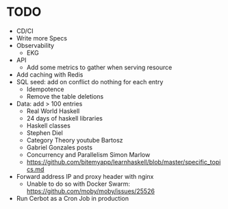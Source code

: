 # TODO

* CD/CI
* Write more Specs
* Observability
  * EKG
* API
  * Add some metrics to gather when serving resource
* Add caching with Redis
* SQL seed: add on conflict do nothing for each entry
  * Idempotence
  * Remove the table deletions
* Data: add > 100 entries
  * Real World Haskell
  * 24 days of haskell libraries
  * Haskell classes
  * Stephen Diel
  * Category Theory youtube Bartosz
  * Gabriel Gonzales posts
  * Concurrency and Parallelism Simon Marlow
  * https://github.com/bitemyapp/learnhaskell/blob/master/specific_topics.md
* Forward address IP and proxy header with nginx
  * Unable to do so with Docker Swarm: https://github.com/moby/moby/issues/25526
* Run Cerbot as a Cron Job in production
